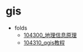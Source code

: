 # gis

- folds
  - [104300_地理信息原理](104300_地理信息原理/_sidebar.md)
  - [104310_qgis教程](104310_qgis教程/_sidebar.md)
